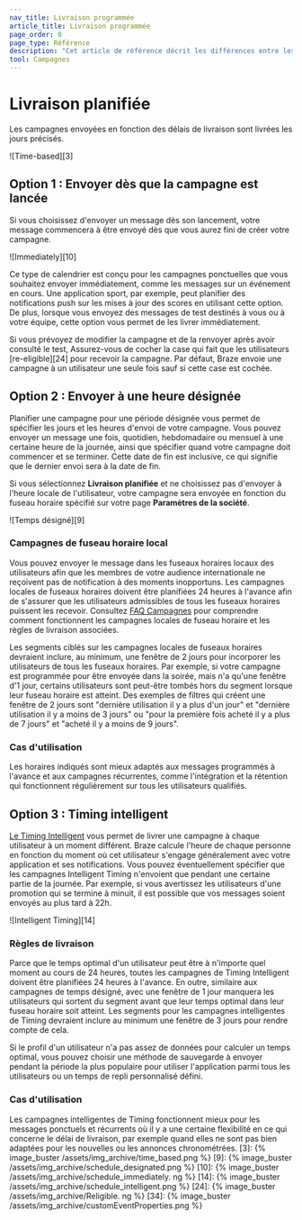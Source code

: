 ```yaml
---
nav_title: Livraison programmée
article_title: Livraison programmée
page_order: 0
page_type: Référence
description: "Cet article de référence décrit les différences entre les options de planification basées sur le temps pour la livraison de la campagne."
tool: Campagnes
---
```


# Livraison planifiée

Les campagnes envoyées en fonction des délais de livraison sont livrées les jours précisés.

!\[Time-based\]\[3\]

## Option 1 : Envoyer dès que la campagne est lancée

Si vous choisissez d'envoyer un message dès son lancement, votre message commencera à être envoyé dès que vous aurez fini de créer votre campagne.

!\[Immediately\]\[10\]

Ce type de calendrier est conçu pour les campagnes ponctuelles que vous souhaitez envoyer immédiatement, comme les messages sur un événement en cours. Une application sport, par exemple, peut planifier des notifications push sur les mises à jour des scores en utilisant cette option. De plus, lorsque vous envoyez des messages de test destinés à vous ou à votre équipe, cette option vous permet de les livrer immédiatement.

Si vous prévoyez de modifier la campagne et de la renvoyer après avoir consulté le test, Assurez-vous de cocher la case qui fait que les utilisateurs \[re-eligible\]\[24\] pour recevoir la campagne. Par défaut, Braze envoie une campagne à un utilisateur une seule fois sauf si cette case est cochée.

## Option 2 : Envoyer à une heure désignée

Planifier une campagne pour une période désignée vous permet de spécifier les jours et les heures d'envoi de votre campagne. Vous pouvez envoyer un message une fois, quotidien, hebdomadaire ou mensuel à une certaine heure de la journée, ainsi que spécifier quand votre campagne doit commencer et se terminer. Cette date de fin est inclusive, ce qui signifie que le dernier envoi sera à la date de fin.

Si vous sélectionnez **Livraison planifiée** et ne choisissez pas d'envoyer à l'heure locale de l'utilisateur, votre campagne sera envoyée en fonction du fuseau horaire spécifié sur votre page **Paramètres de la société**.

!\[Temps désigné\]\[9\]

### Campagnes de fuseau horaire local

Vous pouvez envoyer le message dans les fuseaux horaires locaux des utilisateurs afin que les membres de votre audience internationale ne reçoivent pas de notification à des moments inopportuns. Les campagnes locales de fuseaux horaires doivent être planifiées 24 heures à l'avance afin de s'assurer que les utilisateurs admissibles de tous les fuseaux horaires puissent les recevoir. Consultez [FAQ Campagnes][25] pour comprendre comment fonctionnent les campagnes locales de fuseau horaire et les règles de livraison associées.

Les segments ciblés sur les campagnes locales de fuseaux horaires devraient inclure, au minimum, une fenêtre de 2 jours pour incorporer les utilisateurs de tous les fuseaux horaires. Par exemple, si votre campagne est programmée pour être envoyée dans la soirée, mais n'a qu'une fenêtre d'1 jour, certains utilisateurs sont peut-être tombés hors du segment lorsque leur fuseau horaire est atteint. Des exemples de filtres qui créent une fenêtre de 2 jours sont "dernière utilisation il y a plus d'un jour" et "dernière utilisation il y a moins de 3 jours" ou "pour la première fois acheté il y a plus de 7 jours" et "acheté il y a moins de 9 jours".

### Cas d'utilisation

Les horaires indiqués sont mieux adaptés aux messages programmés à l'avance et aux campagnes récurrentes, comme l'intégration et la rétention qui fonctionnent régulièrement sur tous les utilisateurs qualifiés.

## Option 3 : Timing intelligent

[Le Timing Intelligent][8] vous permet de livrer une campagne à chaque utilisateur à un moment différent. Braze calcule l'heure de chaque personne en fonction du moment où cet utilisateur s'engage généralement avec votre application et ses notifications. Vous pouvez éventuellement spécifier que les campagnes Intelligent Timing n'envoient que pendant une certaine partie de la journée. Par exemple, si vous avertissez les utilisateurs d'une promotion qui se termine à minuit, il est possible que vos messages soient envoyés au plus tard à 22h.

!\[Intelligent Timing\]\[14\]

### Règles de livraison

Parce que le temps optimal d'un utilisateur peut être à n'importe quel moment au cours de 24 heures, toutes les campagnes de Timing Intelligent doivent être planifiées 24 heures à l'avance. En outre, similaire aux campagnes de temps désigné, avec une fenêtre de 1 jour manquera les utilisateurs qui sortent du segment avant que leur temps optimal dans leur fuseau horaire soit atteint. Les segments pour les campagnes intelligentes de Timing devraient inclure au minimum une fenêtre de 3 jours pour rendre compte de cela.

Si le profil d'un utilisateur n'a pas assez de données pour calculer un temps optimal, vous pouvez choisir une méthode de sauvegarde à envoyer pendant la période la plus populaire pour utiliser l'application parmi tous les utilisateurs ou un temps de repli personnalisé défini.

### Cas d'utilisation

Les campagnes intelligentes de Timing fonctionnent mieux pour les messages ponctuels et récurrents où il y a une certaine flexibilité en ce qui concerne le délai de livraison, par exemple quand elles ne sont pas bien adaptées pour les nouvelles ou les annonces chronométrées.
[3]: {% image_buster /assets/img_archive/time_based.png %} [9]: {% image_buster /assets/img_archive/schedule_designated.png %} [10]: {% image_buster /assets/img_archive/schedule_immediately. ng %} [14]: {% image_buster /assets/img_archive/schedule_intelligent.png %} [24]: {% image_buster /assets/img_archive/Religible. ng %} [34]: {% image_buster /assets/img_archive/customEventProperties.png %}

[8]: {{site.baseurl}}/user_guide/intelligence/intelligent_timing/
[25]: {{site.baseurl}}/user_guide/engagement_tools/campaigns/faq/#how-do-i-schedule-a-local-time-zone-campaign/
